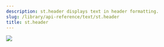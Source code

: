```yaml
---
description: st.header displays text in header formatting.
slug: /library/api-reference/text/st.header
title: st.header
---
```


<Autofunction function="streamlit.header" />

<Image src="/images/api/st.header.png" clean />